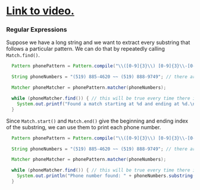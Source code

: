 # [Link to video.](https://www.youtube.com/watch?v=lmrjGtq1-1A&list=PLVD25niNi0Bklbh7Po--kFFLXFxxoIDUJ)

### Regular Expressions

Suppose we have a long string and we want to extract every substring that follows a particular pattern. We can do that by repeatedly calling `Match.find()`.

```java
  Pattern phonePattern = Pattern.compile("\\([0-9]{3}\\) [0-9]{3}\\-[0-9]{4}"); // this is the pattern for phone numbers that looks like this: (___) ___-___

  String phoneNumbers = "(519) 885-4620 ~~ (519) 888-9749"; // there are two phone numbers in here we want to extract

  Matcher phoneMatcher = phonePattern.matcher(phoneNumbers);

  while (phoneMatcher.find()) { // this will be true every time there is a match 
    System.out.printf("Found a match starting at %d and ending at %d.\n", phoneMatcher.start(), phoneMatcher.end()); // this will print the indices of the first and last character of each phone number
  } 
```

Since `Match.start()` and `Match.end()` give the beginning and ending index of the substring, we can use them to print each phone number.

```java
  Pattern phonePattern = Pattern.compile("\\([0-9]{3}\\) [0-9]{3}\\-[0-9]{4}"); // this is the pattern for phone numbers that looks like this: (___) ___-___

  String phoneNumbers = "(519) 885-4620 ~~ (519) 888-9749"; // there are two phone numbers in here we want to extract

  Matcher phoneMatcher = phonePattern.matcher(phoneNumbers);

  while (phoneMatcher.find()) { // this will be true every time there is a match 
    System.out.println("Phone number found: " + phoneNumbers.substring(phoneMatcher.start(), phoneMatcher.end())); // this will print the phone numbers
  } 
```
